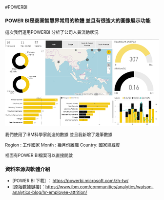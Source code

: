 #POWERBI
### POWER BI是商業智慧界常用的軟體 並且有很強大的圖像展示功能
這次我們運用POWERBI 分析了公司人員流動狀況

![image](https://github.com/mv123453715/POWERBI/blob/master/powerbi/result.PNG)

我們使用了IBM科學家創造的數據 並且我新增了幾筆數據

Region : 工作國家
Month : 幾月份離職
Country: 國家經緯度

裡面有POWER BI檔案可以直接開啟


### 資料來源與軟體介紹
+ [POWER BI 下載] ： https://powerbi.microsoft.com/zh-tw/
+ [原始數據鏈接]：https://www.ibm.com/communities/analytics/watson-analytics-blog/hr-employee-attrition/
